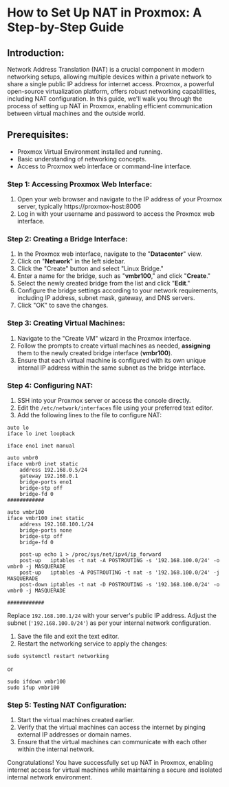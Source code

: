 # How to Set Up NAT in Proxmox: A Step-by-Step Guide


## **Introduction:**

Network Address Translation (NAT) is a crucial component in modern networking setups, allowing multiple devices within a private network to share a single public IP address for internet access. Proxmox, a powerful open-source virtualization platform, offers robust networking capabilities, including NAT configuration. In this guide, we'll walk you through the process of setting up NAT in Proxmox, enabling efficient communication between virtual machines and the outside world.

## **Prerequisites:**

- Proxmox Virtual Environment installed and running.
- Basic understanding of networking concepts.
- Access to Proxmox web interface or command-line interface.

### **Step 1: Accessing Proxmox Web Interface:**

1. Open your web browser and navigate to the IP address of your Proxmox server, typically https://proxmox-host:8006
2. Log in with your username and password to access the Proxmox web interface.

### **Step 2: Creating a Bridge Interface:**

1. In the Proxmox web interface, navigate to the "**Datacenter**" view.
2. Click on "**Network**" in the left sidebar.
3. Click the "Create" button and select "Linux Bridge."
4. Enter a name for the bridge, such as "**vmbr100**," and click "**Create**."
5. Select the newly created bridge from the list and click "**Edit**."
6. Configure the bridge settings according to your network requirements, including IP address, subnet mask, gateway, and DNS servers.
7. Click "OK" to save the changes.

### **Step 3: Creating Virtual Machines:**

1. Navigate to the "Create VM" wizard in the Proxmox interface.
2. Follow the prompts to create virtual machines as needed, **assigning** them to the newly created bridge interface (**vmbr100**).
3. Ensure that each virtual machine is configured with its own unique internal IP address within the same subnet as the bridge interface.

### **Step 4: Configuring NAT:**

1. SSH into your Proxmox server or access the console directly.
2. Edit the `/etc/network/interfaces` file using your preferred text editor.
3. Add the following lines to the file to configure NAT:

```
auto lo
iface lo inet loopback

iface eno1 inet manual

auto vmbr0
iface vmbr0 inet static
    address 192.168.0.5/24
    gateway 192.168.0.1
    bridge-ports eno1
    bridge-stp off
    bridge-fd 0
############

auto vmbr100
iface vmbr100 inet static
    address 192.168.100.1/24
    bridge-ports none
    bridge-stp off
    bridge-fd 0

    post-up echo 1 > /proc/sys/net/ipv4/ip_forward 
    post-up   iptables -t nat -A POSTROUTING -s '192.168.100.0/24' -o vmbr0 -j MASQUERADE 
    post-up   iptables -A POSTROUTING -t nat -s '192.168.100.0/24' -j MASQUERADE 
    post-down iptables -t nat -D POSTROUTING -s '192.168.100.0/24' -o vmbr0 -j MASQUERADE 

############
```

Replace `192.168.100.1/24` with your server's public IP address. Adjust the subnet (`'192.168.100.0/24'`) as per your internal network configuration.

1. Save the file and exit the text editor.
2. Restart the networking service to apply the changes:

```
sudo systemctl restart networking
```
or 
```
sudo ifdown vmbr100
sudo ifup vmbr100
```

### **Step 5: Testing NAT Configuration:**

1. Start the virtual machines created earlier.
2. Verify that the virtual machines can access the internet by pinging external IP addresses or domain names.
3. Ensure that the virtual machines can communicate with each other within the internal network.


Congratulations! You have successfully set up NAT in Proxmox, enabling internet access for virtual machines while maintaining a secure and isolated internal network environment.
